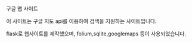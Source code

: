 구글 맵 사이트

이 사이트는 구글 지도 api를 이용하여 검색을 지원하는 사이트입니다.

flask로 웹사이트를 제작했으며, folium,sqlite,googlemaps 등이 사용되었습니다.